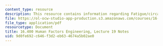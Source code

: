 ```yaml
---
content_type: resource
description: This resource contains information regarding Fatigue/circadian rhythms.
file: https://ol-ocw-studio-app-production.s3.amazonaws.com/courses/16-400-human-factors-engineering-fall-2011/9d0fe692c646f3d2eb634674a5b02ae0_MIT16_400F11_lec19.pdf
file_type: application/pdf
resourcetype: Document
title: 16.400 Human Factors Engineering, Lecture 19 Notes
uid: 9d0fe692-c646-f3d2-eb63-4674a5b02ae0
---
```

